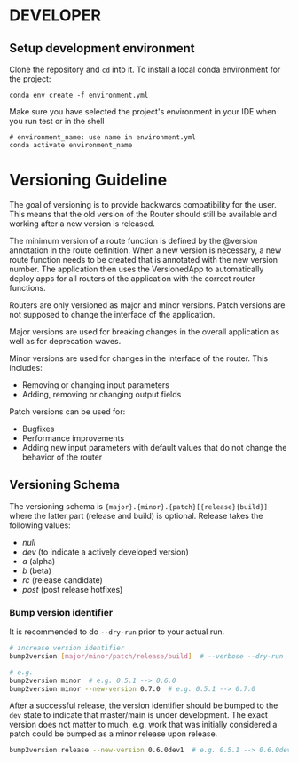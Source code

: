 # DEVELOPER

## Setup development environment
Clone the repository and `cd` into it.
To install a local conda environment for the project:

```shell
conda env create -f environment.yml
```
Make sure you have selected the project's environment in your IDE when you run test or in the shell

```shell
# environment_name: use name in environment.yml
conda activate environment_name
```

# Versioning Guideline
The goal of versioning is to provide backwards compatibility for the user.
This means that the old version of the Router should still be available and working after a new version is released.

The minimum version of a route function is defined by the @version annotation in the route definition.
When a new version is necessary, a new route function needs to be created that is annotated with the new version number.
The application then uses the VersionedApp to automatically deploy apps for all routers of the application with the correct router functions.

Routers are only versioned as major and minor versions. Patch versions are not supposed to change the interface of the application.

Major versions are used for breaking changes in the overall application as well as for deprecation waves.

Minor versions are used for changes in the interface of the router. This includes:
- Removing or changing input parameters
- Adding, removing or changing output fields

Patch versions can be used for:
- Bugfixes
- Performance improvements
- Adding new input parameters with default values that do not change the behavior of the router
## Versioning Schema
The versioning schema is `{major}.{minor}.{patch}[{release}{build}]` where the
latter part (release and build) is optional.
Release takes the following values:
- _null_
- _dev_ (to indicate a actively developed version)
- _a_ (alpha)
- _b_ (beta)
- _rc_ (release candidate)
- _post_ (post release hotfixes)

### Bump version identifier
It is recommended to do `--dry-run` prior to your actual run.
```bash
# increase version identifier
bump2version [major/minor/patch/release/build]  # --verbose --dry-run

# e.g.
bump2version minor  # e.g. 0.5.1 --> 0.6.0
bump2version minor --new-version 0.7.0  # e.g. 0.5.1 --> 0.7.0
```
After a successful release, the version identifier should be bumped to the `dev` state to indicate
that master/main is under development. The exact version does not matter to much, e.g. work that was
initially considered a patch could be bumped as a minor release upon release.
```bash
bump2version release --new-version 0.6.0dev1  # e.g. 0.5.1 --> 0.6.0dev1
```